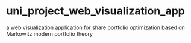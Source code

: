 # uni_project_web_visualization_app
a web visualization application for share portfolio optimization based on Markowitz modern portfolio theory
